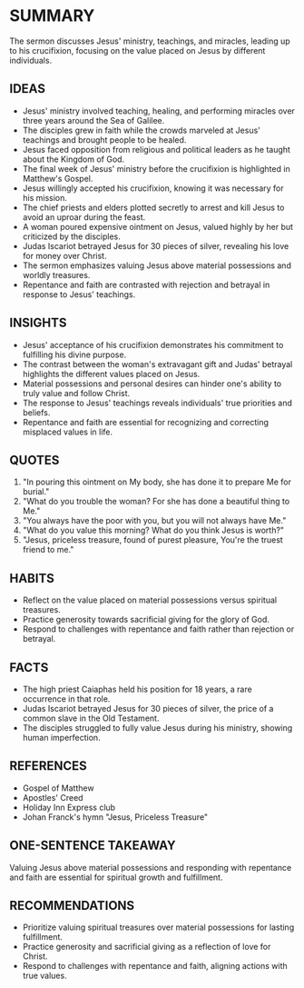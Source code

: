 # SUMMARY

The sermon discusses Jesus' ministry, teachings, and miracles, leading up to his crucifixion, focusing on the value placed on Jesus by different individuals.

## IDEAS

- Jesus' ministry involved teaching, healing, and performing miracles over three years around the Sea of Galilee.
- The disciples grew in faith while the crowds marveled at Jesus' teachings and brought people to be healed.
- Jesus faced opposition from religious and political leaders as he taught about the Kingdom of God.
- The final week of Jesus' ministry before the crucifixion is highlighted in Matthew's Gospel.
- Jesus willingly accepted his crucifixion, knowing it was necessary for his mission.
- The chief priests and elders plotted secretly to arrest and kill Jesus to avoid an uproar during the feast.
- A woman poured expensive ointment on Jesus, valued highly by her but criticized by the disciples.
- Judas Iscariot betrayed Jesus for 30 pieces of silver, revealing his love for money over Christ.
- The sermon emphasizes valuing Jesus above material possessions and worldly treasures.
- Repentance and faith are contrasted with rejection and betrayal in response to Jesus' teachings.

## INSIGHTS

- Jesus' acceptance of his crucifixion demonstrates his commitment to fulfilling his divine purpose.
- The contrast between the woman's extravagant gift and Judas' betrayal highlights the different values placed on Jesus.
- Material possessions and personal desires can hinder one's ability to truly value and follow Christ.
- The response to Jesus' teachings reveals individuals' true priorities and beliefs.
- Repentance and faith are essential for recognizing and correcting misplaced values in life.

## QUOTES

1. "In pouring this ointment on My body, she has done it to prepare Me for burial."
2. "What do you trouble the woman? For she has done a beautiful thing to Me."
3. "You always have the poor with you, but you will not always have Me."
4. "What do you value this morning? What do you think Jesus is worth?"
5. "Jesus, priceless treasure, found of purest pleasure, You're the truest friend to me."

## HABITS

- Reflect on the value placed on material possessions versus spiritual treasures.
- Practice generosity towards sacrificial giving for the glory of God.
- Respond to challenges with repentance and faith rather than rejection or betrayal.

## FACTS

- The high priest Caiaphas held his position for 18 years, a rare occurrence in that role.
- Judas Iscariot betrayed Jesus for 30 pieces of silver, the price of a common slave in the Old Testament.
- The disciples struggled to fully value Jesus during his ministry, showing human imperfection.

## REFERENCES

- Gospel of Matthew
- Apostles' Creed
- Holiday Inn Express club
- Johan Franck's hymn "Jesus, Priceless Treasure"

## ONE-SENTENCE TAKEAWAY

Valuing Jesus above material possessions and responding with repentance and faith are essential for spiritual growth and fulfillment.

## RECOMMENDATIONS

- Prioritize valuing spiritual treasures over material possessions for lasting fulfillment.
- Practice generosity and sacrificial giving as a reflection of love for Christ.
- Respond to challenges with repentance and faith, aligning actions with true values.
